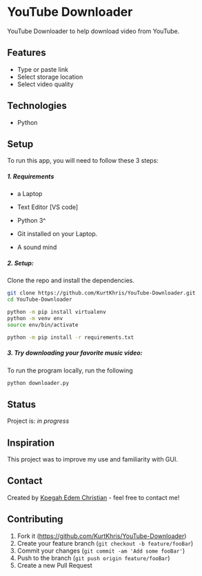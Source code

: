 # YouTube Downloader
  YouTube Downloader to help download video from YouTube.

## Features
* Type or paste link
* Select storage location
* Select video quality

## Technologies 
* Python

## Setup
To run this app, you will need to follow these 3 steps:

##### 1. Requirements 
  - a Laptop

  - Text Editor [VS code]
  
  - Python 3^

  - Git installed on your Laptop. 
   
  - A sound mind

##### 2. Setup:
Clone the repo and install the dependencies.

```bash
git clone https://github.com/KurtKhris/YouTube-Downloader.git
cd YouTube-Downloader
```

```bash
python -m pip install virtualenv
python -m venv env
source env/bin/activate
```

```bash
python -m pip install -r requirements.txt
```
##### 3. Try downloading your favorite music video:
  To run the program locally, run the following

```bash
python downloader.py
```

## Status
Project is: _in progress_

## Inspiration
This project was to improve my use and familiarity with GUI.

## Contact
Created by [Kpegah Edem Christian](https://www.linkedin.com/in/christian-edem-kpegah-491461165/) - feel free to contact me!

## Contributing

1. Fork it (<https://github.com/KurtKhris/YouTube-Downloader>)
2. Create your feature branch (`git checkout -b feature/fooBar`)
3. Commit your changes (`git commit -am 'Add some fooBar'`)
4. Push to the branch (`git push origin feature/fooBar`)
5. Create a new Pull Request